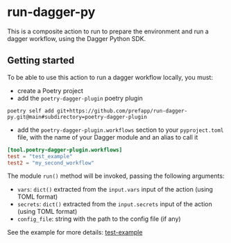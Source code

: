 # run-dagger-py

This is a composite action to run to prepare the environment and run a dagger workflow, using the Dagger Python SDK.

## Getting started

To be able to use this action to run a dagger workflow locally, you must:
- create a Poetry project
- add the `poetry-dagger-plugin` poetry plugin
```
poetry self add git+https://github.com/prefapp/run-dagger-py.git@main#subdirectory=poetry-dagger-plugin
```
- add the `poetry-dagger-plugin.workflows` section to your `pyproject.toml` file, with the name of your Dagger module and an alias to call it
```toml
[tool.poetry-dagger-plugin.workflows]
test = "test_example"
test2 = "my_second_workflow"
```

The module `run()` method will be invoked, passing the following arguments:
- `vars`: `dict()` extracted from the `input.vars` input of the action (using TOML format)
- `secrets`: `dict()` extracted from the `input.secrets` input of the action (using TOML format)
- `config_file`: string with the path to the config file (if any)

See the example for more details: [test-example](examples/test-example)
